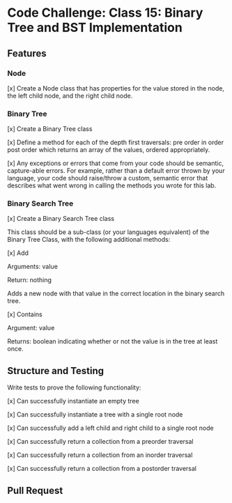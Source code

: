 # Code Challenge: Class 15: Binary Tree and BST Implementation

## Features

### Node

[x] Create a Node class that has properties for the value stored in the node, the left child node, and the right child node.

### Binary Tree

[x] Create a Binary Tree class

[x] Define a method for each of the depth first traversals:
pre order
in order
post order which returns an array of the values, ordered appropriately.

[x] Any exceptions or errors that come from your code should be semantic, capture-able errors. For example, rather than a default error thrown by your language, your code should raise/throw a custom, semantic error that describes what went wrong in calling the methods you wrote for this lab.

### Binary Search Tree

[x] Create a Binary Search Tree class

This class should be a sub-class (or your languages equivalent) of the Binary Tree Class, with the following additional methods:

[x] Add

Arguments: value

Return: nothing

Adds a new node with that value in the correct location in the binary search tree.

[x] Contains

Argument: value

Returns: boolean indicating whether or not the value is in the tree at least once.

## Structure and Testing

Write tests to prove the following functionality:

[x] Can successfully instantiate an empty tree

[x] Can successfully instantiate a tree with a single root node

[x] Can successfully add a left child and right child to a single root node

[x] Can successfully return a collection from a preorder traversal

[x] Can successfully return a collection from an inorder traversal

[x] Can successfully return a collection from a postorder traversal

## Pull Request
